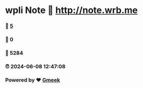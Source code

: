 # wpli Note :link: http://note.wrb.me 
### :page_facing_up: [5](http://note.wrb.me/tag.html) 
### :speech_balloon: 0 
### :hibiscus: 5284 
### :alarm_clock: 2024-06-08 12:47:08 
### Powered by :heart: [Gmeek](https://github.com/Meekdai/Gmeek)
